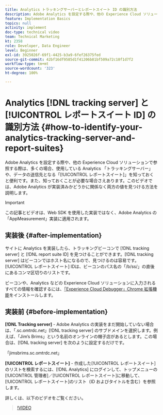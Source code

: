 ```yaml
---
title: Analytics トラッキングサーバーとレポートスイート ID の識別方法
description: Adobe Analytics を設定する際や、他の Experience Cloud ソリューションで参照する際は、多くの場合、使用している Analytics 「トラッキングサーバー」や、データの送信先となる「レポートスイート」を知っておくと便利です。また、それを知っておくことが必要な場合さえあります。このビデオでは、Adobe Analytics が実装済みかどうかに関係なく両方の値を見つける方法を説明します。
feature: Implementation Basics
topics: null
activity: implement
doc-type: technical video
team: Technical Marketing
kt: 2358
role: Developer, Data Engineer
level: Beginner
exl-id: 3925026f-69f1-4425-b3a9-6fef26375fed
source-git-commit: 42bf16df9585d1f41206b81bf509a72c10f1d7f2
workflow-type: tm+mt
source-wordcount: '323'
ht-degree: 100%

---
```


# Analytics [!DNL tracking server] と[!UICONTROL レポートスイート ID] の識別方法 {#how-to-identify-your-analytics-tracking-server-and-report-suites}

Adobe Analytics を設定する際や、他の Experience Cloud ソリューションで参照する際は、多くの場合、使用している Analytics 「トラッキングサーバー」や、データの送信先となる「[!UICONTROL レポートスイート]」を知っておくと便利です。また、知っておくことが必要な場合さえあります。このビデオでは、Adobe Analytics が実装済みかどうかに関係なく両方の値を見つける方法を説明します。

>[!IMPORTANT]
>
>この記事とビデオは、Web SDK を使用した実装ではなく、Adobe Analytics の「AppMeasurement」実装に適用されます。

## 実装後 {#after-implementation}

サイトに Analytics を実装したら、トラッキングビーコンで [!DNL tracking server] と [!DNL report suite ID] を見つけることができます。[!DNL tracking server] はビーコンではホスト名になるので、見つけるのは容易です。[!UICONTROL レポートスイート] IDは、ビーコンのパス名の「/b/ss/」の直後にあるコンマ区切りのリストです。

ビーコンや、Analytics などの Experience Cloud ソリューションに入力されるすべての情報を確認するには、[「Experience Cloud Debugger」Chrome 拡張機能](https://chrome.google.com/webstore/detail/adobe-experience-cloud-de/ocdmogmohccmeicdhlhhgepeaijenapj?hl=ja)をインストールします。

## 実装前 {#before-implementation}

**[!DNL Tracking server]** - Adobe Analytics の実装をまだ開始していない場合は、「.sc.omtrdc.net」[!DNL tracking server] のサブドメインを選択します。例えば、「Jim’s Brims」という名前のオンラインの帽子店があるとします。この場合は、[!DNL tracking server] を次のように設定するだけです。

「jimsbrims.sc.omtrdc.net」

**[!UICONTROL レポートスイート]** - 作成した[!UICONTROL レポートスイート]のリストを検索するには、[!DNL Analytics] にログインして、トップメニューの[!UICONTROL 管理者]／[!UICONTROL レポートスイート]に移動して、[!UICONTROL レポートスイート]のリスト（ID およびタイトルを含む）を参照します。

詳しくは、以下のビデオをご覧ください。

>[!VIDEO](https://video.tv.adobe.com/v/26061/?quality=12&learn=on)

